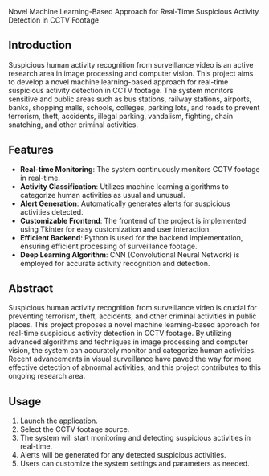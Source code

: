 Novel Machine Learning-Based Approach for Real-Time Suspicious Activity Detection in CCTV Footage 

## Introduction

Suspicious human activity recognition from surveillance video is an active research area in image processing and computer vision. This project aims to develop a novel machine learning-based approach for real-time suspicious activity detection in CCTV footage. The system monitors sensitive and public areas such as bus stations, railway stations, airports, banks, shopping malls, schools, colleges, parking lots, and roads to prevent terrorism, theft, accidents, illegal parking, vandalism, fighting, chain snatching, and other criminal activities.

## Features

- **Real-time Monitoring**: The system continuously monitors CCTV footage in real-time.
- **Activity Classification**: Utilizes machine learning algorithms to categorize human activities as usual and unusual.
- **Alert Generation**: Automatically generates alerts for suspicious activities detected.
- **Customizable Frontend**: The frontend of the project is implemented using Tkinter for easy customization and user interaction.
- **Efficient Backend**: Python is used for the backend implementation, ensuring efficient processing of surveillance footage.
- **Deep Learning Algorithm**: CNN (Convolutional Neural Network) is employed for accurate activity recognition and detection.

## Abstract

Suspicious human activity recognition from surveillance video is crucial for preventing terrorism, theft, accidents, and other criminal activities in public places. This project proposes a novel machine learning-based approach for real-time suspicious activity detection in CCTV footage. By utilizing advanced algorithms and techniques in image processing and computer vision, the system can accurately monitor and categorize human activities. Recent advancements in visual surveillance have paved the way for more effective detection of abnormal activities, and this project contributes to this ongoing research area.

## Usage

1. Launch the application.
2. Select the CCTV footage source.
3. The system will start monitoring and detecting suspicious activities in real-time.
4. Alerts will be generated for any detected suspicious activities.
5. Users can customize the system settings and parameters as needed.





